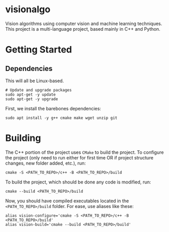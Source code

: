 # visionalgo
Vision algorithms using computer vision and machine learning techniques. This project is a multi-language project, based mainly in C++ and Python.
  
# Getting Started
## Dependencies
This will all be Linux-based. 
```
# Update and upgrade packages
sudo apt-get -y update
sudo apt-get -y upgrade
```

First, we install the barebones dependencies:
```
sudo apt install -y g++ cmake make wget unzip git
```

# Building  
The C++ portion of the project uses `CMake` to build the project. To configure the project (only need to run either for first time OR if project structure changes, new folder added, etc.), run:
```
cmake -S <PATH_TO_REPO>/c++ -B <PATH_TO_REPO>/build
```
To build the project, which should be done any code is modified, run:
```
cmake --build <PATH_TO_REPO>/build
```
Now, you should have compiled executables located in the `<PATH_TO_REPO>/build` folder. For ease, use aliases like these:
```  
alias vision-configure='cmake -S <PATH_TO_REPO>/c++ -B <PATH_TO_REPO>/build'
alias vision-build='cmake --build <PATH_TO_REPO>/build'
```  
